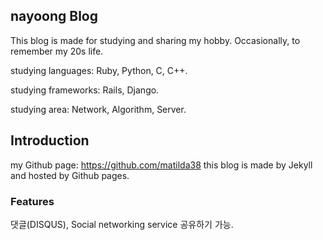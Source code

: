## nayoong Blog
This blog is made for studying and sharing my hobby. Occasionally, to remember my 20s life.

studying languages:
Ruby, Python, C, C++.

studying frameworks:
Rails, Django.

studying area:
Network, Algorithm, Server.

## Introduction

my Github page: https://github.com/matilda38
this blog is made by Jekyll and hosted by Github pages.

### Features

댓글(DISQUS), Social networking service 공유하기 가능.

